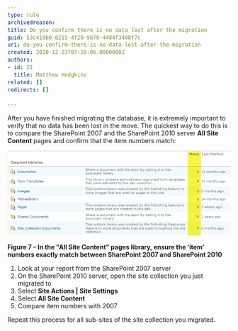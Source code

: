 ```yaml
---
type: rule
archivedreason: 
title: Do you confirm there is no data lost after the migration
guid: 53c410b0-8215-4f20-9870-4484f3408f7c
uri: do-you-confirm-there-is-no-data-lost-after-the-migration
created: 2010-12-23T07:18:06.0000000Z
authors:
- id: 21
  title: Matthew Hodgkins
related: []
redirects: []

---
```


After you have finished migrating the database, it is extremely important to verify that no data has been lost in the move. The quickest way to do this is to compare the SharePoint 2007 and the SharePoint 2010 server  **All Site Content** pages and confirm that the item numbers match:


![](AllSiteContentCount.png)

**Figure 7 – In the "All Site Content" pages library, ensure the ‘item’ numbers exactly match between SharePoint 2007 and SharePoint 2010**

1. Look at your report from the SharePoint 2007 server
2. On the SharePoint 2010 server, open the site collection you just migrated to
3. Select  **Site Actions | Site Settings**
4. Select  **All Site Content**
5. Compare item numbers with 2007


Repeat this process for all sub-sites of the site collection you migrated.

<!--endintro-->
